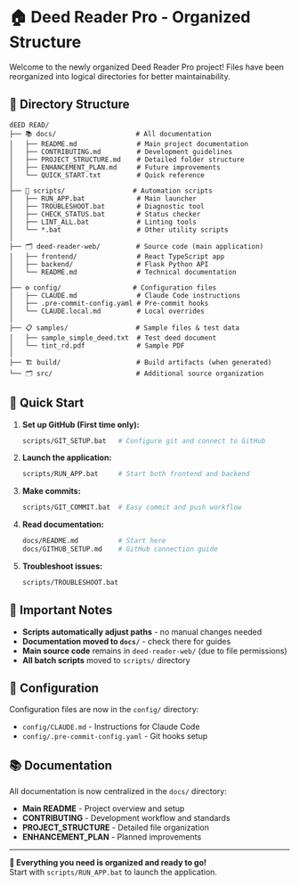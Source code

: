 # 🏠 Deed Reader Pro - Organized Structure

Welcome to the newly organized Deed Reader Pro project! Files have been reorganized into logical directories for better maintainability.

## 📁 Directory Structure

```
dEED READ/
├── 📚 docs/                    # All documentation
│   ├── README.md               # Main project documentation  
│   ├── CONTRIBUTING.md         # Development guidelines
│   ├── PROJECT_STRUCTURE.md    # Detailed folder structure
│   ├── ENHANCEMENT_PLAN.md     # Future improvements
│   └── QUICK_START.txt         # Quick reference
│
├── 🚀 scripts/                 # Automation scripts
│   ├── RUN_APP.bat             # Main launcher
│   ├── TROUBLESHOOT.bat        # Diagnostic tool
│   ├── CHECK_STATUS.bat        # Status checker  
│   ├── LINT_ALL.bat            # Linting tools
│   └── *.bat                   # Other utility scripts
│
├── 🗂️ deed-reader-web/         # Source code (main application)
│   ├── frontend/               # React TypeScript app
│   ├── backend/                # Flask Python API
│   └── README.md               # Technical documentation
│
├── ⚙️ config/                  # Configuration files
│   ├── CLAUDE.md               # Claude Code instructions
│   ├── .pre-commit-config.yaml # Pre-commit hooks
│   └── CLAUDE.local.md         # Local overrides
│
├── 📋 samples/                 # Sample files & test data
│   ├── sample_simple_deed.txt  # Test deed document
│   └── tint_rd.pdf             # Sample PDF
│
├── 🏗️ build/                   # Build artifacts (when generated)
└── 🗂️ src/                     # Additional source organization
```

## 🚀 Quick Start

1. **Set up GitHub (First time only):**
   ```bash
   scripts/GIT_SETUP.bat   # Configure git and connect to GitHub
   ```

2. **Launch the application:**
   ```bash
   scripts/RUN_APP.bat     # Start both frontend and backend
   ```

3. **Make commits:**
   ```bash
   scripts/GIT_COMMIT.bat  # Easy commit and push workflow
   ```

4. **Read documentation:**
   ```bash
   docs/README.md          # Start here
   docs/GITHUB_SETUP.md    # GitHub connection guide
   ```

5. **Troubleshoot issues:**
   ```bash
   scripts/TROUBLESHOOT.bat
   ```

## 📝 Important Notes

- **Scripts automatically adjust paths** - no manual changes needed
- **Documentation moved to `docs/`** - check there for guides
- **Main source code** remains in `deed-reader-web/` (due to file permissions)
- **All batch scripts** moved to `scripts/` directory

## 🔧 Configuration

Configuration files are now in the `config/` directory:
- `config/CLAUDE.md` - Instructions for Claude Code
- `config/.pre-commit-config.yaml` - Git hooks setup

## 📚 Documentation

All documentation is now centralized in the `docs/` directory:
- **Main README** - Project overview and setup
- **CONTRIBUTING** - Development workflow and standards  
- **PROJECT_STRUCTURE** - Detailed file organization
- **ENHANCEMENT_PLAN** - Planned improvements

---

**🎯 Everything you need is organized and ready to go!**  
Start with `scripts/RUN_APP.bat` to launch the application.